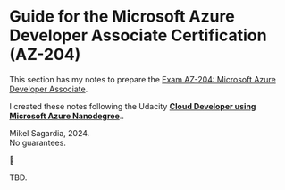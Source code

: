 # Guide for the Microsoft Azure Developer Associate Certification (AZ-204)

This section has my notes to prepare the [Exam AZ-204: Microsoft Azure Developer Associate](https://learn.microsoft.com/en-us/credentials/certifications/azure-developer/).

I created these notes following the Udacity [**Cloud Developer using Microsoft Azure Nanodegree**](https://www.udacity.com/course/cloud-developer-using-microsoft-azure-nanodegree--nd081)..

Mikel Sagardia, 2024.  
No guarantees.

:construction:

TBD.

